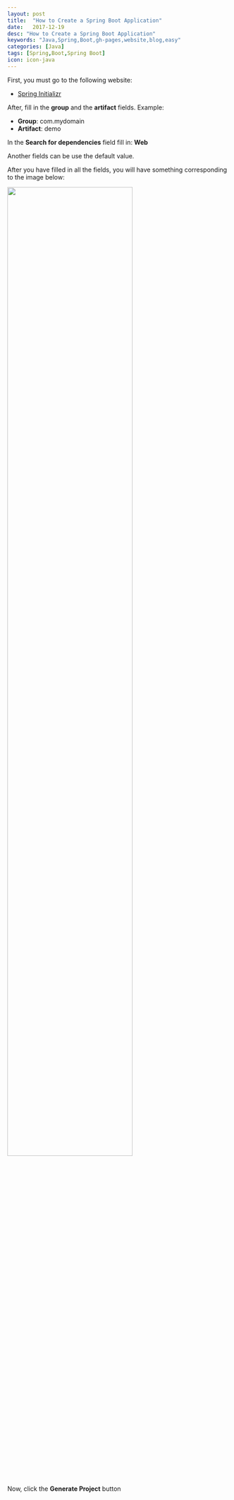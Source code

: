 ```yaml
---
layout: post
title:  "How to Create a Spring Boot Application"
date:   2017-12-19
desc: "How to Create a Spring Boot Application"
keywords: "Java,Spring,Boot,gh-pages,website,blog,easy"
categories: [Java]
tags: [Spring,Boot,Spring Boot]
icon: icon-java
---
```


First, you must go to the following website:
 * [Spring Initializr](https://start.spring.io/)
 
After, fill in the **group** and the **artifact** fields. Example:
 - **Group**: com.mydomain
 - **Artifact**: demo

In the **Search for dependencies** field fill in: **Web**

Another fields can be use the default value. 

After you have filled in all the fields, you will have something corresponding to the image below:

<img src="{{ site.img_path }}/java/first-steps-springboot/start-spring-io.png" width="75%">

Now, click the **Generate Project** button

 